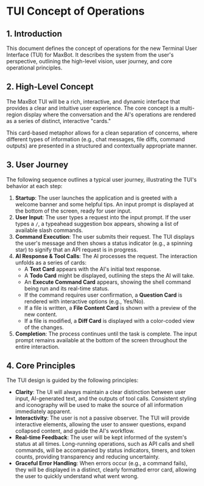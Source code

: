 # TUI Concept of Operations

## 1. Introduction

This document defines the concept of operations for the new Terminal User Interface (TUI) for MaxBot. It describes the system from the user's perspective, outlining the high-level vision, user journey, and core operational principles.

## 2. High-Level Concept

The MaxBot TUI will be a rich, interactive, and dynamic interface that provides a clear and intuitive user experience. The core concept is a multi-region display where the conversation and the AI's operations are rendered as a series of distinct, interactive "cards."

This card-based metaphor allows for a clean separation of concerns, where different types of information (e.g., chat messages, file diffs, command outputs) are presented in a structured and contextually appropriate manner.

## 3. User Journey

The following sequence outlines a typical user journey, illustrating the TUI's behavior at each step:

1.  **Startup**: The user launches the application and is greeted with a welcome banner and some helpful tips. An input prompt is displayed at the bottom of the screen, ready for user input.
2.  **User Input**: The user types a request into the input prompt. If the user types a `/`, a typeahead suggestion box appears, showing a list of available slash commands.
3.  **Command Execution**: The user submits their request. The TUI displays the user's message and then shows a status indicator (e.g., a spinning star) to signify that an API request is in progress.
4.  **AI Response & Tool Calls**: The AI processes the request. The interaction unfolds as a series of cards:
    *   A **Text Card** appears with the AI's initial text response.
    *   A **Todo Card** might be displayed, outlining the steps the AI will take.
    *   An **Execute Command Card** appears, showing the shell command being run and its real-time status.
    *   If the command requires user confirmation, a **Question Card** is rendered with interactive options (e.g., Yes/No).
    *   If a file is written, a **File Content Card** is shown with a preview of the new content.
    *   If a file is modified, a **Diff Card** is displayed with a color-coded view of the changes.
5.  **Completion**: The process continues until the task is complete. The input prompt remains available at the bottom of the screen throughout the entire interaction.

## 4. Core Principles

The TUI design is guided by the following principles:

-   **Clarity**: The UI will always maintain a clear distinction between user input, AI-generated text, and the outputs of tool calls. Consistent styling and iconography will be used to make the source of all information immediately apparent.
-   **Interactivity**: The user is not a passive observer. The TUI will provide interactive elements, allowing the user to answer questions, expand collapsed content, and guide the AI's workflow.
-   **Real-time Feedback**: The user will be kept informed of the system's status at all times. Long-running operations, such as API calls and shell commands, will be accompanied by status indicators, timers, and token counts, providing transparency and reducing uncertainty.
-   **Graceful Error Handling**: When errors occur (e.g., a command fails), they will be displayed in a distinct, clearly formatted error card, allowing the user to quickly understand what went wrong.
